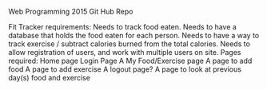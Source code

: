 Web Programming 2015 Git Hub Repo

Fit Tracker requirements:
  Needs to track food eaten.
  Needs to have a database that holds the food eaten for each person.
  Needs to have a way to track exercise / subtract calories burned from the total calories.
  Needs to allow registration of users, and work with multiple users on site.
Pages required:  Home page
                 Login Page
                 A My Food/Exercise page
                 A page to add food
                 A page to add exercise
                 A logout page?
                 A page to look at previous day(s) food and exercise
